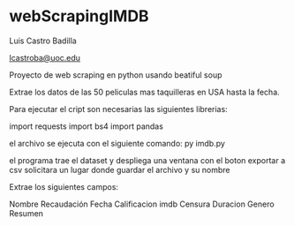 # webScrapingIMDB

Luis Castro Badilla

lcastroba@uoc.edu

Proyecto de web scraping en python usando beatiful soup

Extrae los datos de las 50 peliculas mas taquilleras  en USA hasta la fecha.

Para ejecutar el cript son necesarias las siguientes librerias:

import requests
import bs4
import pandas

el archivo se ejecuta con el siguiente comando:
py imdb.py

el programa  trae el dataset y despliega una ventana con el boton exportar a csv
solicitara un lugar donde guardar el archivo y su nombre

Extrae los siguientes campos:


Nombre
Recaudación
Fecha
Calificacion imdb
Censura
Duracion
Genero
Resumen



